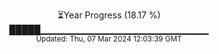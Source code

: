 <p align="center">
⏳Year Progress (18.17 %)<br>
█████▁▁▁▁▁▁▁▁▁▁▁▁▁▁▁▁▁▁▁▁▁▁▁▁▁ <br>
<sub>Updated: Thu, 07 Mar 2024 12:03:39 GMT</sub>
</p>

